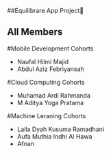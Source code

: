 ##Equilibrare App Project👋




## All Members
#Mobile Development Cohorts
- Naufal Hilmi Majid
- Abdul Aziz Febriyansah

#Cloud Computing Cohorts
- Muhamad Ardi Rahmanda
- M Aditya Yoga Pratama

#Machine Leraning Cohorts 
- Laila Dyah Kusuma Ramadhani
- Aufa Muthia Indhi Al Hawa
- Afnan


<!--
**Equilibrare/Equilibrare** is a ✨ _special_ ✨ repository because its `README.md` (this file) appears on your GitHub profile.

Here are some ideas to get you started:

- 🔭 I’m currently working on Bangkit Academy Capstone Project
- 🌱 I’m currently learning Cloud Computing
- 👯 I’m looking to collaborate on ...
- 🤔 I’m looking for help with ...
- 💬 Ask me about ...
- 📫 How to reach me: ...    
- 😄 Pronouns: ...
- ⚡ Fun fact: ...
-->
